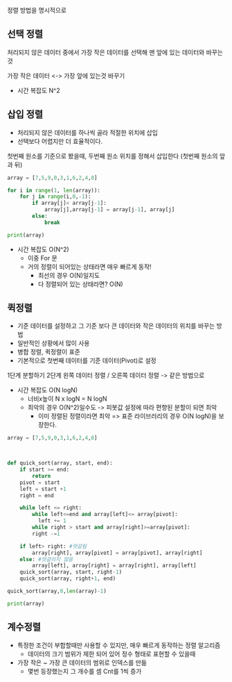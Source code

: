 정렬 방법을 명시적으로

## 선택 정렬
처리되지 않은 데이터 중에서 가장 작은 데이터를 선택해 맨 앞에 있는 데이터와 바꾸는 것

가장 작은 데이터 <-> 가장 앞에 있는것 바꾸기

- 시간 복잡도  N^2

## 삽입 정렬
- 처리되지 않은 데이터를 하나씩 골라 적절한 위치에 삽입
- 선택보다 어렵지만 더 효율적이다.

첫번째 원소를 기준으로 봤을때, 두번째 원소 위치를 정해서 삽입한다 (첫번째 원소의 앞과 뒤)

```python
array = [7,5,9,0,3,1,6,2,4,8]

for i in range(1, len(array)):
	for j in range(i,0,-1):
		if array[j]< array[j-1]:
			array[j],array[j-1] = array[j-1], array[j]
		else:
			break

print(array)
```
- 시간 복잡도 O(N^2)
	- 이중 For 문
	- 거의 정렬이 되어있는 상태라면 매우 빠르게 동작! 
		- 최선의 경우 O(N)일지도
		- 다 정렬되어 있는 상태라면? O(N)


## 퀵정렬
- 기준 데이터를 설정하고 그 기준 보다 큰 데이터와 작은 데이터의 위치를 바꾸는 방법
- 일반적인 상황에서 많이 사용
- 병합 정렬, 퀵정렬이 표준
- 기본적으로 첫번째 데이터를 기준 데이터(Pivot)로 설정 
 
1단계 분할하기
2단계 왼쪽 데이터 정렬 / 오른쪽 데이터 정렬 -> 같은 방법으로

- 시간 복잡도 O(N logN)
	- 너비x높이 N x logN = N logN
	- 최악의 경우 O(N^2)일수도 -> 피봇값 설정에 따라 편향된 분할이 되면 최악
		- 이미 정렬된 정렬이라면 최악
	=> 표준 라이브러리의 경우 O(N logN)을 보장한다. 

```python
array = [7,5,9,0,3,1,6,2,4,8]

  

def quick_sort(array, start, end):
	if start >= end:
		return
	pivot = start
	left = start +1
	right = end

	while left <= right:
		while left<=end and array[left]<= array[pivot]:
		  left += 1
		while right > start and array[right]>=array[pivot]:
		right -=1

	if left> right: #엇갈림
		array[right], array[pivot] = array[pivot], array[right]
	else: #엇갈리지 않음
		array[left], array[right] = array[right], array[left]
	quick_sort(array, start, right-1)
	quick_sort(array, right+1, end)

quick_sort(array,0,len(array)-1)

print(array)
```

## 계수정렬
- 특정한 조건이 부합할때만 사용할 수 있지만, 매우 빠르게 동작하는 정렬 알고리즘
	- 데이터의 크기 범위가 제한 되어 있어 정수 형태로 표현할 수 있을때
- 가장 작은 ~ 가장 큰 데이터의 범위로 인덱스를 만듦
	- 몇번 등장했는지 그 개수를 셈 Cnt를 1씩 증가